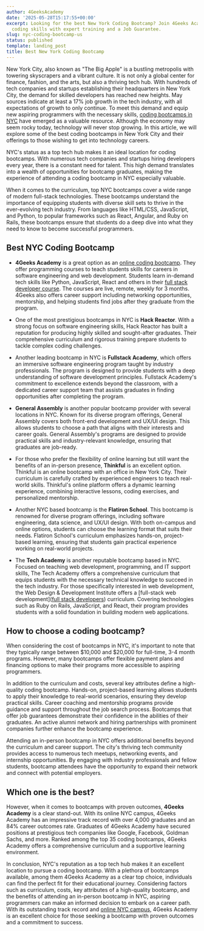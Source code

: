 ```yaml
---
author: 4GeeksAcademy
date: '2025-05-28T15:17:55+00:00'
excerpt: Looking for the best New York Coding Bootcamp? Join 4Geeks Academy to gain
  coding skills with expert training and a Job Guarantee.
slug: nyc-coding-bootcamp-us
status: published
template: landing_post
title: Best New York Coding Bootcamp
---
```

New York City, also known as "The Big Apple" is a bustling metropolis with towering skyscrapers and a vibrant culture. It is not only a global center for finance, fashion, and the arts, but also a thriving tech hub. With hundreds of tech companies and startups establishing their headquarters in New York City, the demand for skilled developers has reached new heights. May sources indicate at least a 17% job growth in the tech industry, with all expectations of growth to only continue. To meet this demand and equip new aspiring programmers with the necessary skills, [coding bootcamps in NYC](/us/coding-campus/coding-bootcamp-nyc) have emerged as a valuable resource. Although the economy may seem rocky today, technology will never stop growing. In this article, we will explore some of the best coding bootcamps in New York City and their offerings to those wishing to get into technology careers.

NYC's status as a top tech hub makes it an ideal location for coding bootcamps. With numerous tech companies and startups hiring developers every year, there is a constant need for talent. This high demand translates into a wealth of opportunities for bootcamp graduates, making the experience of attending a coding bootcamp in NYC especially valuable.

When it comes to the curriculum, top NYC bootcamps cover a wide range of modern full-stack technologies. These bootcamps understand the importance of equipping students with diverse skill sets to thrive in the ever-evolving tech industry. From languages like HTML/CSS, JavaScript, and Python, to popular frameworks such as React, Angular, and Ruby on Rails, these bootcamps ensure that students do a deep dive into what they need to know to become successful programmers.

## Best NYC Coding Bootcamp

* **4Geeks Academy** is a great option as an [online coding bootcamp](/us/coding-campus/online-coding-bootcamp). They offer programming courses to teach students skills for careers in software engineering and web development. Students learn in-demand tech skills like Python, JavaScript, React and others in their [full stack developer course](/us/coding-bootcamps/part-time-full-stack-developer). The courses are live, remote, weekly for 3 months. 4Geeks also offers career support including networking opportunities, mentorship, and helping students find jobs after they graduate from the program.

* One of the most prestigious bootcamps in NYC is **Hack Reactor**. With a strong focus on software engineering skills, Hack Reactor has built a reputation for producing highly skilled and sought-after graduates. Their comprehensive curriculum and rigorous training prepare students to tackle complex coding challenges.

* Another leading bootcamp in NYC is **Fullstack Academy**, which offers an immersive software engineering program taught by industry professionals. The program is designed to provide students with a deep understanding of software development principles. Fullstack Academy's commitment to excellence extends beyond the classroom, with a dedicated career support team that assists graduates in finding opportunities after completing the program.

* **General Assembly** is another popular bootcamp provider with several locations in NYC. Known for its diverse program offerings, General Assembly covers both front-end development and UX/UI design. This allows students to choose a path that aligns with their interests and career goals. General Assembly's programs are designed to provide practical skills and industry-relevant knowledge, ensuring that graduates are job-ready.

* For those who prefer the flexibility of online learning but still want the benefits of an in-person presence, **Thinkful** is an excellent option. Thinkful is an online bootcamp with an office in New York City. Their curriculum is carefully crafted by experienced engineers to teach real-world skills. Thinkful's online platform offers a dynamic learning experience, combining interactive lessons, coding exercises, and personalized mentorship.

* Another NYC based bootcamp is the **Flatiron School**. This bootcamp is renowned for diverse program offerings, including software engineering, data science, and UX/UI design. With both on-campus and online options, students can choose the learning format that suits their needs. Flatiron School's curriculum emphasizes hands-on, project-based learning, ensuring that students gain practical experience working on real-world projects.

* The **Tech Academy** is another reputable bootcamp based in NYC. Focused on teaching web development, programming, and IT support skills, The Tech Academy offers a comprehensive curriculum that equips students with the necessary technical knowledge to succeed in the tech industry. For those specifically interested in web development, the Web Design & Development Institute offers a [full-stack web development]([full stack developers](/us/full-stack-developer/full-stack-developer)) curriculum. Covering technologies such as Ruby on Rails, JavaScript, and React, their program provides students with a solid foundation in building modern web applications. 

## How to choose a coding bootcamp?

When considering the cost of bootcamps in NYC, it's important to note that they typically range between $10,000 and $20,000 for full-time, 3-4 month programs. However, many bootcamps offer flexible payment plans and financing options to make their programs more accessible to aspiring programmers.

In addition to the curriculum and costs, several key attributes define a high-quality coding bootcamp. Hands-on, project-based learning allows students to apply their knowledge to real-world scenarios, ensuring they develop practical skills. Career coaching and mentorship programs provide guidance and support throughout the job search process. Bootcamps that offer job guarantees demonstrate their confidence in the abilities of their graduates. An active alumni network and hiring partnerships with prominent companies further enhance the bootcamp experience.

Attending an in-person bootcamp in NYC offers additional benefits beyond the curriculum and career support. The city's thriving tech community provides access to numerous tech meetups, networking events, and internship opportunities. By engaging with industry professionals and fellow students, bootcamp attendees have the opportunity to expand their network and connect with potential employers.

## Which one is the best?

However, when it comes to bootcamps with proven outcomes, **4Geeks Academy** is a clear stand-out. With its online NYC campus, 4Geeks Academy has an impressive track record with over 4,000 graduates and an 84% career outcomes rate. Graduates of 4Geeks Academy have secured positions at prestigious tech companies like Google, Facebook, Goldman Sachs, and more. Ranked among the top 35 coding bootcamps, 4Geeks Academy offers a comprehensive curriculum and a supportive learning environment.

In conclusion, NYC's reputation as a top tech hub makes it an excellent location to pursue a coding bootcamp. With a plethora of bootcamps available, among them 4Geeks Academy as a clear top choice, individuals can find the perfect fit for their educational journey. Considering factors such as curriculum, costs, key attributes of a high-quality bootcamp, and the benefits of attending an in-person bootcamp in NYC, aspiring programmers can make an informed decision to embark on a career path. With its outstanding track record and [online NYC campus](/us/coding-campus/coding-bootcamp-nyc), 4Geeks Academy is an excellent choice for those seeking a bootcamp with proven outcomes and a commitment to success.